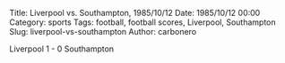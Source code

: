 Title: Liverpool vs. Southampton, 1985/10/12
Date: 1985/10/12 00:00
Category: sports
Tags: football, football scores, Liverpool, Southampton
Slug: liverpool-vs-southampton
Author: carbonero


Liverpool 1 - 0 Southampton
